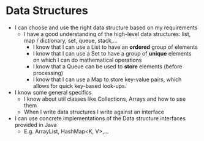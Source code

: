 # Data Structures
- I can choose and use the right data structure based on my requirements
    - I have a good understanding of the high-level data structures: list, map / dictionary, set, queue, stack,...
        - I know that I can use a List to have an **ordered** group of elements
        - I know that I can use a Set to have a group of **unique** elements on which I can do mathematical operations
        - I know that a Queue can be used to **store** elements (before processing)
        - I know that I can use a Map to store key-value pairs, which allows for quick key-based look-ups.  
- I know some general specifics
    - I know about util classes like Collections, Arrays and how to use them
    - When I write data structures I write against an interface
- I can use concrete implementations of the Data structure interfaces provided in Java
    - E.g. ArrayList<E>, HashMap<K, V>,...
